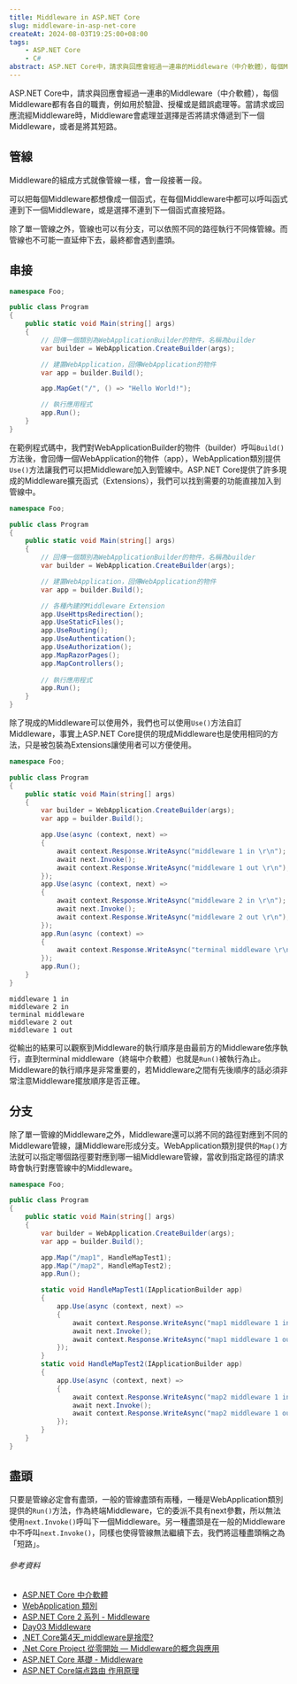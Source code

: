 ```yaml
---
title: Middleware in ASP.NET Core
slug: middleware-in-asp-net-core
createAt: 2024-08-03T19:25:00+08:00
tags:
    - ASP.NET Core
    - C#
abstract: ASP.NET Core中，請求與回應會經過一連串的Middleware（中介軟體），每個Middleware都有各自的職責，例如用於驗證、授權或是錯誤處理等。當請求或回應流經Middleware時，Middleware會處理並選擇是否將請求傳遞到下一個Middleware，或者是將其短路。
---
```

ASP.NET Core中，請求與回應會經過一連串的Middleware（中介軟體），每個Middleware都有各自的職責，例如用於驗證、授權或是錯誤處理等。當請求或回應流經Middleware時，Middleware會處理並選擇是否將請求傳遞到下一個Middleware，或者是將其短路。

## 管線

Middleware的組成方式就像管線一樣，會一段接著一段。

可以把每個Middleware都想像成一個函式，在每個Middleware中都可以呼叫函式連到下一個Middleware，或是選擇不連到下一個函式直接短路。

除了單一管線之外，管線也可以有分支，可以依照不同的路徑執行不同條管線。而管線也不可能一直延伸下去，最終都會遇到盡頭。

## 串接

```csharp
namespace Foo;

public class Program
{
    public static void Main(string[] args)
    {
	    // 回傳一個類別為WebApplicationBuilder的物件，名稱為builder
        var builder = WebApplication.CreateBuilder(args);

		// 建置WebApplication，回傳WebApplication的物件
        var app = builder.Build();

        app.MapGet("/", () => "Hello World!");

		// 執行應用程式
        app.Run();
    }
}
```

在範例程式碼中，我們對WebApplicationBuilder的物件（builder）呼叫`Build()`方法後，會回傳一個WebApplication的物件（app），WebApplication類別提供`Use()`方法讓我們可以把Middleware加入到管線中。ASP.NET Core提供了許多現成的Middleware擴充函式（Extensions），我們可以找到需要的功能直接加入到管線中。

```csharp
namespace Foo;

public class Program
{
    public static void Main(string[] args)
    {
	    // 回傳一個類別為WebApplicationBuilder的物件，名稱為builder
        var builder = WebApplication.CreateBuilder(args);

		// 建置WebApplication，回傳WebApplication的物件
        var app = builder.Build();

		// 各種內建的Middleware Extension
		app.UseHttpsRedirection();
		app.UseStaticFiles();
		app.UseRouting();
		app.UseAuthentication();
		app.UseAuthorization();
		app.MapRazorPages();
		app.MapControllers();
		
		// 執行應用程式
        app.Run();
    }
}
```

除了現成的Middleware可以使用外，我們也可以使用`Use()`方法自訂Middleware，事實上ASP.NET Core提供的現成Middleware也是使用相同的方法，只是被包裝為Extensions讓使用者可以方便使用。

```csharp
namespace Foo;

public class Program
{
    public static void Main(string[] args)
    {
        var builder = WebApplication.CreateBuilder(args);
        var app = builder.Build();

        app.Use(async (context, next) =>
        {
            await context.Response.WriteAsync("middleware 1 in \r\n");
            await next.Invoke();
            await context.Response.WriteAsync("middleware 1 out \r\n");
        });
        app.Use(async (context, next) =>
        {
            await context.Response.WriteAsync("middleware 2 in \r\n");
            await next.Invoke();
            await context.Response.WriteAsync("middleware 2 out \r\n");
        });
        app.Run(async (context) =>
        {
            await context.Response.WriteAsync("terminal middleware \r\n");
        });
        app.Run();
    }
}
```
```
middleware 1 in 
middleware 2 in 
terminal middleware 
middleware 2 out 
middleware 1 out
```

從輸出的結果可以觀察到Middleware的執行順序是由最前方的Middleware依序執行，直到terminal middleware（終端中介軟體）也就是`Run()`被執行為止。Middleware的執行順序是非常重要的，若Middleware之間有先後順序的話必須非常注意Middleware擺放順序是否正確。

## 分支

除了單一管線的Middleware之外，Middleware還可以將不同的路徑對應到不同的Middleware管線，讓Middleware形成分支。WebApplication類別提供的`Map()`方法就可以指定哪個路徑要對應到哪一組Middleware管線，當收到指定路徑的請求時會執行對應管線中的Middleware。

```csharp
namespace Foo;

public class Program
{
    public static void Main(string[] args)
    {
        var builder = WebApplication.CreateBuilder(args);
        var app = builder.Build();

        app.Map("/map1", HandleMapTest1);
        app.Map("/map2", HandleMapTest2);
        app.Run();

        static void HandleMapTest1(IApplicationBuilder app)
        {
            app.Use(async (context, next) =>
            {
                await context.Response.WriteAsync("map1 middleware 1 in \r\n");
                await next.Invoke();
                await context.Response.WriteAsync("map1 middleware 1 out \r\n");
            });
        }
        static void HandleMapTest2(IApplicationBuilder app)
        {
            app.Use(async (context, next) =>
            {
                await context.Response.WriteAsync("map2 middleware 1 in \r\n");
                await next.Invoke();
                await context.Response.WriteAsync("map2 middleware 1 out \r\n");
            });
        }
    }
}
```

## 盡頭

只要是管線必定會有盡頭，一般的管線盡頭有兩種，一種是WebApplication類別提供的`Run()`方法，作為終端Middleware，它的委派不具有next參數，所以無法使用`next.Invoke()`呼叫下一個Middleware。另一種盡頭是在一般的Middleware中不呼叫`next.Invoke()`，同樣也使得管線無法繼續下去，我們將這種盡頭稱之為「短路」。

###### 參考資料
- [ASP.NET Core 中介軟體]
- [WebApplication 類別]
- [ASP.NET Core 2 系列 - Middleware]
- [Day03 Middleware]
- [.NET Core第4天_middleware是捨麼?]
- [.Net Core Project 從零開始 — Middleware的概念與應用]
- [ASP.NET Core 基礎 - Middleware]
- [ASP.NET Core端点路由 作用原理]

[ASP.NET Core 中介軟體]:https://learn.microsoft.com/zh-tw/aspnet/core/fundamentals/middleware/?view=aspnetcore-8.0
[WebApplication 類別]:https://learn.microsoft.com/zh-tw/dotnet/api/microsoft.aspnetcore.builder.webapplication?view=aspnetcore-8.0
[ASP.NET Core 2 系列 - Middleware]:https://blog.johnwu.cc/article/ironman-day03-asp-net-core-middleware.html
[Day03 Middleware]:https://medium.com/@atailin.work/%E9%90%B5%E4%BA%BA%E8%B3%BD-asp-net-core-3-day03-middleware-1f726c90f6e8
[.NET Core第4天_middleware是捨麼?]:https://ithelp.ithome.com.tw/articles/10259251
[.Net Core Project 從零開始 — Middleware的概念與應用]:https://medium.com/@WilliamWhetstone/net-core-project-%E5%BE%9E%E9%9B%B6%E9%96%8B%E5%A7%8B-middleware%E7%9A%84%E6%A6%82%E5%BF%B5%E8%88%87%E6%87%89%E7%94%A8-cb426045050e
[ASP.NET Core 基礎 - Middleware]:https://blog.darkthread.net/blog/aspnetcore-middleware-lab/
[ASP.NET Core端点路由 作用原理]:https://www.cnblogs.com/JulianHuang/p/13286139.html